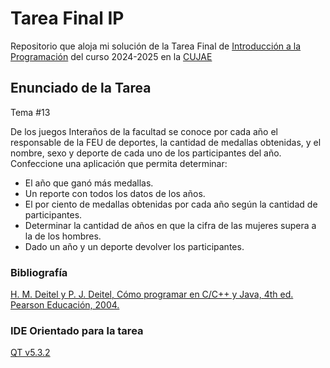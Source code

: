 # Tarea Final IP

Repositorio que aloja mi solución de la Tarea Final de [Introducción a la Programación](https://moodle.cujae.edu.cu/course/info.php?id=895) del curso 2024-2025 en la [CUJAE](https://cujae.edu.cu)

## Enunciado de la Tarea 
Tema #13

De los juegos Interaños de la facultad se conoce por cada año el responsable
de la FEU de deportes, la cantidad de medallas obtenidas, y el nombre, sexo
y deporte de cada uno de los participantes del año. Confeccione una
aplicación que permita determinar:

+ El año que ganó más medallas.
+ Un reporte con todos los datos de los años.
+ El por ciento de medallas obtenidas por cada año según la cantidad de
participantes.
+ Determinar la cantidad de años en que la cifra de las mujeres supera a
la de los hombres.
+ Dado un año y un deporte devolver los participantes.

### Bibliografía
[H. M. Deitel y P. J. Deitel, Cómo programar en C/C++ y Java, 4th ed. Pearson Educación, 2004.](https://moodle.uneg.edu.ve/pluginfile.php/269584/mod_resource/content/1/Como%20Programar%20en%20C%2B%2B%20y%20en%20Java.pdf)


### IDE Orientado para la tarea
 [QT v5.3.2](https://download.qt.io/new_archive/qt/5.3/5.3.2/)

